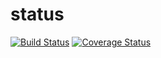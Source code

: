 # status

[![Build Status](https://travis-ci.org/ericminio/yop.svg?branch=master)](https://travis-ci.org/ericminio/yop)
[![Coverage Status](https://coveralls.io/repos/github/ericminio/yop/badge.svg?branch=master)](https://coveralls.io/github/ericminio/yop?branch=master)
